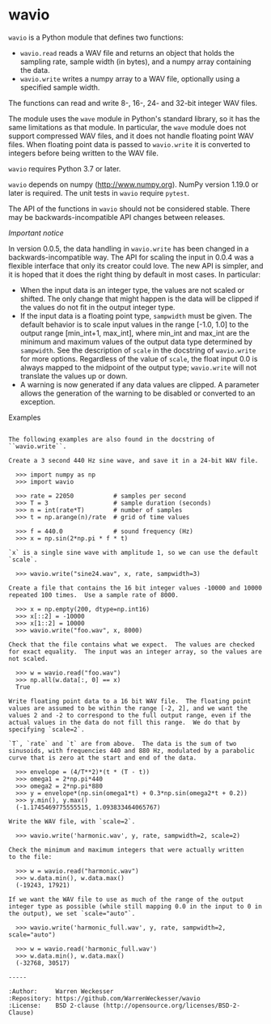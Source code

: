 wavio
=====

``wavio`` is a Python module that defines two functions:

* ``wavio.read`` reads a WAV file and returns an object that holds the
  sampling rate, sample width (in bytes), and a numpy array containing the
  data.
* ``wavio.write`` writes a numpy array to a WAV file, optionally using a
  specified sample width.

The functions can read and write 8-, 16-, 24- and 32-bit integer WAV files.

The module uses the ``wave`` module in Python's standard library, so it has
the same limitations as that module.  In particular, the ``wave`` module
does not support compressed WAV files, and it does not handle floating
point WAV files.  When floating point data is passed to ``wavio.write`` it
is converted to integers before being written to the WAV file.

``wavio`` requires Python 3.7 or later.

``wavio`` depends on numpy (http://www.numpy.org).  NumPy version 1.19.0 or
later is required.    The unit tests in ``wavio`` require ``pytest``.

The API of the functions in ``wavio`` should not be considered stable.  There
may be backwards-incompatible API changes between releases.

*Important notice*

In version 0.0.5, the data handling in ``wavio.write`` has been changed in
a backwards-incompatible way.  The API for scaling the input in 0.0.4 was
a flexible interface that only its creator could love.  The new API is
simpler, and it is hoped that it does the right thing by default in
most cases.  In particular:

* When the input data is an integer type, the values are not scaled or
  shifted.  The only change that might happen is the data will be clipped
  if the values do not fit in the output integer type.
* If the input data is a floating point type, ``sampwidth`` must be given.
  The default behavior is to scale input values in the range [-1.0, 1.0]
  to the output range [min_int+1, max_int], where min_int and max_int are
  the minimum and maximum values of the output data type determined by
  ``sampwidth``.  See the description of ``scale`` in the docstring of
  ``wavio.write`` for more options.  Regardless of the value of ``scale``,
  the float input 0.0 is always mapped to the midpoint of the output type;
  ``wavio.write`` will not translate the values up or down.
* A warning is now generated if any data values are clipped.  A parameter
  allows the generation of the warning to be disabled or converted to an
  exception.

Examples
~~~~~~~~

The following examples are also found in the docstring of ``wavio.write``.

Create a 3 second 440 Hz sine wave, and save it in a 24-bit WAV file.

  >>> import numpy as np
  >>> import wavio

  >>> rate = 22050           # samples per second
  >>> T = 3                  # sample duration (seconds)
  >>> n = int(rate*T)        # number of samples
  >>> t = np.arange(n)/rate  # grid of time values

  >>> f = 440.0              # sound frequency (Hz)
  >>> x = np.sin(2*np.pi * f * t)

`x` is a single sine wave with amplitude 1, so we can use the default
`scale`.

  >>> wavio.write("sine24.wav", x, rate, sampwidth=3)

Create a file that contains the 16 bit integer values -10000 and 10000
repeated 100 times.  Use a sample rate of 8000.

  >>> x = np.empty(200, dtype=np.int16)
  >>> x[::2] = -10000
  >>> x[1::2] = 10000
  >>> wavio.write("foo.wav", x, 8000)

Check that the file contains what we expect.  The values are checked
for exact equality.  The input was an integer array, so the values are
not scaled.

  >>> w = wavio.read("foo.wav")
  >>> np.all(w.data[:, 0] == x)
  True

Write floating point data to a 16 bit WAV file.  The floating point
values are assumed to be within the range [-2, 2], and we want the
values 2 and -2 to correspond to the full output range, even if the
actual values in the data do not fill this range.  We do that by
specifying `scale=2`.

`T`, `rate` and `t` are from above.  The data is the sum of two
sinusoids, with frequencies 440 and 880 Hz, modulated by a parabolic
curve that is zero at the start and end of the data.

  >>> envelope = (4/T**2)*(t * (T - t))
  >>> omega1 = 2*np.pi*440
  >>> omega2 = 2*np.pi*880
  >>> y = envelope*(np.sin(omega1*t) + 0.3*np.sin(omega2*t + 0.2))
  >>> y.min(), y.max()
  (-1.1745469775555515, 1.093833464065767)

Write the WAV file, with `scale=2`.

  >>> wavio.write('harmonic.wav', y, rate, sampwidth=2, scale=2)

Check the minimum and maximum integers that were actually written
to the file:

  >>> w = wavio.read("harmonic.wav")
  >>> w.data.min(), w.data.max()
  (-19243, 17921)

If we want the WAV file to use as much of the range of the output
integer type as possible (while still mapping 0.0 in the input to 0 in
the output), we set `scale="auto"`.

  >>> wavio.write('harmonic_full.wav', y, rate, sampwidth=2, scale="auto")

  >>> w = wavio.read('harmonic_full.wav')
  >>> w.data.min(), w.data.max()
  (-32768, 30517)

-----

:Author:     Warren Weckesser
:Repository: https://github.com/WarrenWeckesser/wavio
:License:    BSD 2-clause (http://opensource.org/licenses/BSD-2-Clause)

